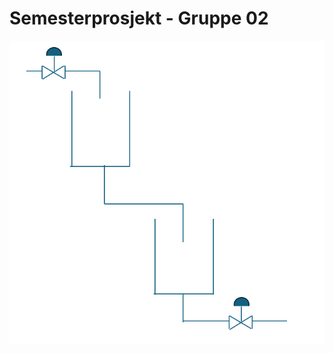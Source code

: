 # Semesterprosjekt - Gruppe 02

![image alt](https://github.com/Eivindb-eng/Semesterprosjekt---Gruppe-02/blob/f5376ad4f13b7f751a98694f592a4994dc95a8fc/skisse.png)
